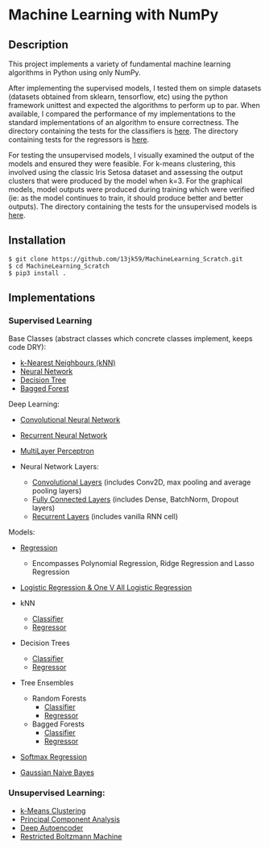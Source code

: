 # Machine Learning with NumPy

## Description

This project implements a variety of fundamental machine learning algorithms in Python using only NumPy.

After implementing the supervised models, I tested them on simple datasets (datasets obtained from sklearn, tensorflow, etc) using the python framework unittest and expected the algorithms to perform up to par. When available, I compared the performance of my implementations to the standard implementations of an algorithm to ensure correctness. The directory containing the tests for the classifiers is [here](https://github.com/13jk59/Machine-Learning-From-Scratch/tree/master/ML_algorithms/supervised_learning/classifiers/Tests). The directory containing tests for the regressors is [here](https://github.com/13jk59/Machine-Learning-From-Scratch/tree/master/ML_algorithms/supervised_learning/regression/Tests).

For testing the unsupervised models, I visually examined the output of the models and ensured they were feasible. For k-means clustering, this involved using the classic Iris Setosa dataset and assessing the output clusters that were produced by the model when k=3. For the graphical models, model outputs were produced during training which were verified (ie: as the model continues to train, it should produce better and better outputs). The directory containing the tests for the unsupervised models is [here](https://github.com/13jk59/Machine-Learning-From-Scratch/tree/master/ML_algorithms/unsupervised_learning/Tests).

## Installation

```
$ git clone https://github.com/13jk59/MachineLearning_Scratch.git
$ cd MachineLearning_Scratch
$ pip3 install .
```

## Implementations

### Supervised Learning

Base Classes (abstract classes which concrete classes implement, keeps code DRY):

- [k-Nearest Neighbours (kNN)](https://github.com/13jk59/MachineLearning_Scratch/blob/master/ML_algorithms/supervised_learning/base_classes/k_nearest_neighbours_base.py)
- [Neural Network](https://github.com/13jk59/MachineLearning_Scratch/blob/master/ML_algorithms/neural_net_utility/neural_net_base.py)
- [Decision Tree](https://github.com/13jk59/MachineLearning_Scratch/blob/master/ML_algorithms/supervised_learning/base_classes/DecisionTree.py)
- [Bagged Forest](https://github.com/13jk59/MachineLearning_Scratch/blob/master/ML_algorithms/supervised_learning/base_classes/BaggedForest.py)

Deep Learning:

- [Convolutional Neural Network](https://github.com/13jk59/MachineLearning_Scratch/blob/master/ML_algorithms/supervised_learning/classifiers/convolutional_neural_network.py)
- [Recurrent Neural Network](https://github.com/13jk59/MachineLearning_Scratch/blob/master/ML_algorithms/supervised_learning/classifiers/recurrent_network.py)
- [MultiLayer Perceptron](https://github.com/13jk59/MachineLearning_Scratch/blob/master/ML_algorithms/supervised_learning/classifiers/MultiLayerPerceptron.py)

- Neural Network Layers:
  - [Convolutional Layers](https://github.com/13jk59/MachineLearning_Scratch/blob/master/ML_algorithms/neural_net_utility/ConvolutionalLayers.py) (includes Conv2D, max pooling and average pooling layers)
  - [Fully Connected Layers](https://github.com/13jk59/MachineLearning_Scratch/blob/master/ML_algorithms/neural_net_utility/neural_net_layers.py) (includes Dense, BatchNorm, Dropout layers)
  - [Recurrent Layers](https://github.com/13jk59/MachineLearning_Scratch/blob/master/ML_algorithms/neural_net_utility/reccurent_neural_net_layers.py) (includes vanilla RNN cell)

Models:

- [Regression](https://github.com/13jk59/MachineLearning_Scratch/blob/master/ML_algorithms/supervised_learning/regression/linear_regression.py)

  - Encompasses Polynomial Regression, Ridge Regression and Lasso Regression

- [Logistic Regression & One V All Logistic Regression](https://github.com/13jk59/MachineLearning_Scratch/blob/master/ML_algorithms/supervised_learning/classifiers/Logistic_Regression.py)

- kNN

  - [Classifier](https://github.com/13jk59/MachineLearning_Scratch/blob/master/ML_algorithms/supervised_learning/classifiers/k_nearest_neighbours_classifier.py)
  - [Regressor](https://github.com/13jk59/MachineLearning_Scratch/blob/master/ML_algorithms/supervised_learning/regression/k_nearest_neighbours_regressor.py)

- Decision Trees

  - [Classifier](https://github.com/13jk59/MachineLearning_Scratch/blob/master/ML_algorithms/supervised_learning/classifiers/classification_tree.py)
  - [Regressor](https://github.com/13jk59/MachineLearning_Scratch/blob/master/ML_algorithms/supervised_learning/regression/regression_tree.py)

- Tree Ensembles

  - Random Forests
    - [Classifier](https://github.com/13jk59/MachineLearning_Scratch/blob/master/ML_algorithms/supervised_learning/classifiers/random_forest_classifier.py)
    - [Regressor](https://github.com/13jk59/MachineLearning_Scratch/blob/master/ML_algorithms/supervised_learning/regression/random_forest_regressor.py)
  - Bagged Forests
    - [Classifier](https://github.com/13jk59/MachineLearning_Scratch/blob/master/ML_algorithms/supervised_learning/classifiers/bagged_forest_classifier.py)
    - [Regressor](https://github.com/13jk59/MachineLearning_Scratch/blob/master/ML_algorithms/supervised_learning/regression/bagged_forest_regressor.py)

- [Softmax Regression](https://github.com/13jk59/MachineLearning_Scratch/blob/master/ML_algorithms/supervised_learning/classifiers/softmax_regression.py)
- [Gaussian Naive Bayes](https://github.com/13jk59/MachineLearning_Scratch/blob/master/ML_algorithms/supervised_learning/classifiers/gaussianNaiveBayes.py)

### Unsupervised Learning:

- [k-Means Clustering](https://github.com/13jk59/MachineLearning_Scratch/blob/master/ML_algorithms/unsupervised_learning/k_Means.py)
- [Principal Component Analysis](https://github.com/13jk59/MachineLearning_Scratch/blob/master/ML_algorithms/unsupervised_learning/PCA.py)
- [Deep Autoencoder](https://github.com/13jk59/MachineLearning_Scratch/blob/master/ML_algorithms/unsupervised_learning/auto_encoder.py)
- [Restricted Boltzmann Machine](https://github.com/13jk59/MachineLearning_Scratch/blob/master/ML_algorithms/unsupervised_learning/restricted_boltzmann_machine.py)
